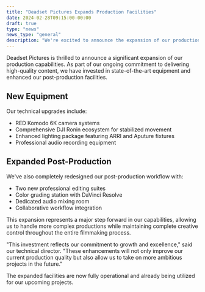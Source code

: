 ```yaml
---
title: "Deadset Pictures Expands Production Facilities"
date: 2024-02-28T09:15:00-00:00
draft: true
type: "news"
news_type: "general"
description: "We're excited to announce the expansion of our production facilities with new equipment and editing suites."
---
```


Deadset Pictures is thrilled to announce a significant expansion of our production capabilities. As part of our ongoing commitment to delivering high-quality content, we have invested in state-of-the-art equipment and enhanced our post-production facilities.

## New Equipment

Our technical upgrades include:

- RED Komodo 6K camera systems
- Comprehensive DJI Ronin ecosystem for stabilized movement
- Enhanced lighting package featuring ARRI and Aputure fixtures
- Professional audio recording equipment

## Expanded Post-Production

We've also completely redesigned our post-production workflow with:

- Two new professional editing suites
- Color grading station with DaVinci Resolve
- Dedicated audio mixing room
- Collaborative workflow integration

This expansion represents a major step forward in our capabilities, allowing us to handle more complex productions while maintaining complete creative control throughout the entire filmmaking process.

"This investment reflects our commitment to growth and excellence," said our technical director. "These enhancements will not only improve our current production quality but also allow us to take on more ambitious projects in the future."

The expanded facilities are now fully operational and already being utilized for our upcoming projects.